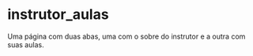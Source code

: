 # instrutor_aulas
Uma página com duas abas, uma com o sobre do instrutor e a outra com suas aulas.


